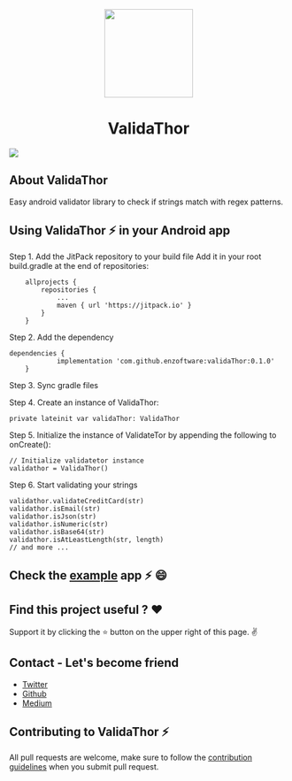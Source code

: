 <div align="center">


<img src="https://image.spreadshirtmedia.com/image-server/v1/mp/designs/1014750864,width=178,height=178,version=-1696829958/thor-icon.png" width="160"/>


<h1> ValidaThor </h1>

</div>

[![](https://jitpack.io/v/enzoftware/validaThor.svg)](https://jitpack.io/#enzoftware/validaThor)


## About ValidaThor
Easy android validator library to check if strings match with regex patterns.

## Using ValidaThor :zap: in your Android app

Step 1. Add the JitPack repository to your build file
Add it in your root build.gradle at the end of repositories:
```
	allprojects {
		repositories {
			...
			maven { url 'https://jitpack.io' }
		}
	}
```

Step 2. Add the dependency
```
dependencies {
	        implementation 'com.github.enzoftware:validaThor:0.1.0'
	}
```

Step 3. Sync gradle files

Step 4. Create an instance of ValidaThor:
```
private lateinit var validaThor: ValidaThor
```

Step 5. Initialize the instance of ValidateTor by appending the following to onCreate():
```
// Initialize validatetor instance
validathor = ValidaThor()
```

Step 6. Start validating your strings
```
validathor.validateCreditCard(str)
validathor.isEmail(str)
validathor.isJson(str)
validathor.isNumeric(str)
validathor.isBase64(str)
validathor.isAtLeastLength(str, length)
// and more ...
```

## Check the [example](app) app :zap: :smile:

## Find this project useful ? ❤️
Support it by clicking the ⭐️ button on the upper right of this page. ✌️

## Contact - Let's become friend
- [Twitter](https://twitter.com/enzoftware)
- [Github](https://github.com/enzoftware)
- [Medium](https://medium.com/@enzoftware)

## Contributing to ValidaThor :zap:
All pull requests are welcome, make sure to follow the [contribution guidelines](CONTRIBUTING.md) when you submit pull request.

